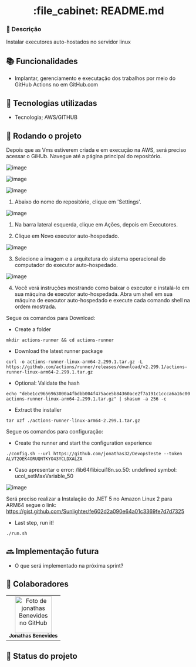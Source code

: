 <h1 align="center">:file_cabinet: README.md</h1>

### :memo: Descrição
Instalar executores auto-hostados no servidor linux

## :books: Funcionalidades
* <b></b> Implantar, gerenciamento e executação dos trabalhos por meio do GitHub Actions no em GitHub.com

## :wrench: Tecnologias utilizadas
* Tecnologia; AWS/GITHUB

## :rocket: Rodando o projeto

Depois que as Vms estiverem criada e em execução na AWS, será preciso acessar o GiHUb. Navegue até a página principal do repositório. 

![image](https://user-images.githubusercontent.com/48971064/211009038-a27aeb50-45ae-44a0-bc98-3985e0c5822b.png)

![image](https://user-images.githubusercontent.com/48971064/211009257-f826fbf6-98fe-476c-863e-1a57ada5f3fa.png)

![image](https://user-images.githubusercontent.com/48971064/211010248-138ff65e-1e48-4604-9169-94b15f4cf43a.png)

1. Abaixo do nome do repositório, clique em  'Settings'. 

![image](https://user-images.githubusercontent.com/48971064/211005192-16b4e297-8fdf-4385-aca1-f18481cb90e6.png)

1. Na barra lateral esquerda, clique em  Ações, depois em Executores.

2. Clique em Novo executor auto-hospedado.

![image](https://user-images.githubusercontent.com/48971064/211006027-7e296fcd-05fb-4989-a72f-d70bb7f14a84.png)

3. Selecione a imagem e a arquitetura do sistema operacional do computador do executor auto-hospedado.

![image](https://user-images.githubusercontent.com/48971064/211006234-8131f061-601f-4695-98d9-03591ea18b01.png)

4. Você verá instruções mostrando como baixar o executor e instalá-lo em sua máquina de executor auto-hospedada.
Abra um shell em sua máquina de executor auto-hospedado e execute cada comando shell na ordem mostrada.

Segue os comandos para Download:

* Create a folder
```
mkdir actions-runner && cd actions-runner
```
* Download the latest runner package
```
curl -o actions-runner-linux-arm64-2.299.1.tar.gz -L https://github.com/actions/runner/releases/download/v2.299.1/actions-runner-linux-arm64-2.299.1.tar.gz
```
* Optional: Validate the hash
```
echo "debe1cc9656963000a4fbdbb004f475ace5b84360ace2f7a191c1ccca6a16c00  actions-runner-linux-arm64-2.299.1.tar.gz" | shasum -a 256 -c
```
* Extract the installer
```
tar xzf ./actions-runner-linux-arm64-2.299.1.tar.gz
```

Segue os comandos para configuração:

* Create the runner and start the configuration experience
```
./config.sh --url https://github.com/jonathas32/DevopsTeste --token ALVT2OEK4ORUQNTKYO43YCLDXALZA
```
* Caso apresentar o error: /lib64/libicui18n.so.50: undefined symbol: ucol_setMaxVariable_50

![image](https://user-images.githubusercontent.com/48971064/211013139-e7bfb46e-1d33-4f50-b020-d563dbdf5d28.png)

Será preciso realizar a Instalação do .NET 5 no Amazon Linux 2 para ARM64 
segue o link: https://gist.github.com/Sunlighter/fe602d2a090e64a01c3369fe7d7d7325

* Last step, run it!
```
./run.sh
```
## :soon: Implementação futura
* O que será implementado na próxima sprint?

## :handshake: Colaboradores
<table>
  <tr>
    <td align="center">
      <a href="http://github.com/tatialveso">
        <img src="https://avatars.githubusercontent.com/u/56259137?v=4" width="100px;" alt="Foto de jonathas Benevides no GitHub"/><br>
        <sub>
          <b>Jonathas Benevides</b>
        </sub>
      </a>
    </td>
  </tr>
</table>

## :dart: Status do projeto
